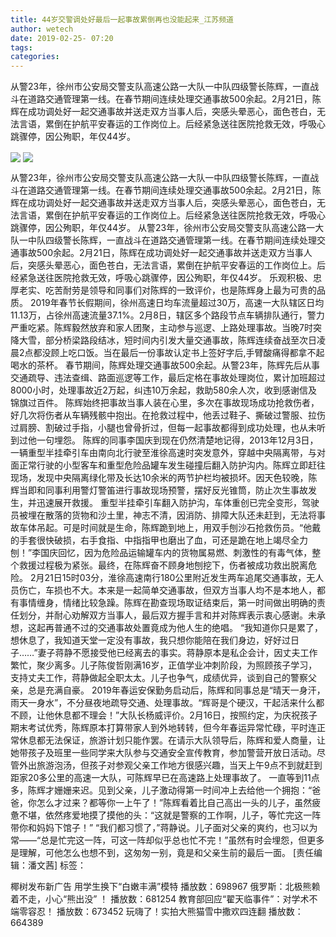 ```yaml
---
title: 44岁交警调处好最后一起事故累倒再也没能起来_江苏频道
author: wetech
date: 2019-02-25- 07:20
tags: 
categories: 
---
```

从警23年，徐州市公安局交警支队高速公路一大队一中队四级警长陈辉，一直战斗在道路交通管理第一线。在春节期间连续处理交通事故500余起。2月21日，陈辉在成功调处好一起交通事故并送走双方当事人后，突感头晕恶心，面色苍白，无法言语，累倒在护航平安春运的工作岗位上。后经紧急送往医院抢救无效，呼吸心跳骤停，因公殉职，年仅44岁。
<!-- more -->
                
<img align="center" border="0" src="http://p0.ifengimg.com/a/2019_09/d506752793e51fb_size118_w300_h400.jpg" />
                
<img align="center" border="0" src="http://p2.ifengimg.com/a/2016/0810/204c433878d5cf9size1_w16_h16.png" />
                
            
从警23年，徐州市公安局交警支队高速公路一大队一中队四级警长陈辉，一直战斗在道路交通管理第一线。在春节期间连续处理交通事故500余起。2月21日，陈辉在成功调处好一起交通事故并送走双方当事人后，突感头晕恶心，面色苍白，无法言语，累倒在护航平安春运的工作岗位上。后经紧急送往医院抢救无效，呼吸心跳骤停，因公殉职，年仅44岁。
从警23年，徐州市公安局交警支队高速公路一大队一中队四级警长陈辉，一直战斗在道路交通管理第一线。在春节期间连续处理交通事故500余起。2月21日，陈辉在成功调处好一起交通事故并送走双方当事人后，突感头晕恶心，面色苍白，无法言语，累倒在护航平安春运的工作岗位上。后经紧急送往医院抢救无效，呼吸心跳骤停，因公殉职，年仅44岁。
乐观积极、忠厚老实、吃苦耐劳是领导和同事们对陈辉的一致评价，也是陈辉身上最为可贵的品质。
2019年春节长假期间，徐州高速日均车流量超过30万，高速一大队辖区日均11.13万，占徐州高速流量37.1%。2月8日，辖区多个路段节点车辆排队通行，警力严重吃紧。陈辉毅然放弃和家人团聚，主动参与巡逻、上路处理事故。当晚7时突降大雪，部分桥梁路段结冰，短时间内引发大量交通事故，陈辉连续奋战至次日凌晨2点都没顾上吃口饭。当在最后一份事故认定书上签好字后,手臂酸痛得都拿不起喝水的茶杯。
春节期间，陈辉处理交通事故500余起。从警23年，陈辉先后从事交通疏导、违法查缉、路面巡逻等工作，最后定格在事故处理岗位，累计加班超过8000小时，处理事故近2万起，纠违10万余起，救助580余人次，收到感谢信及锦旗过百件。
陈辉始终把事故当事人装在心里，多次在事故现场成功抢救伤者，好几次将伤者从车辆残骸中抱出。在抢救过程中，他丢过鞋子、撕破过警服、拉伤过肩膀、割破过手指，小腿也曾骨折过，但每一起事故都得到成功处理，也从未听到过他一句埋怨。
陈辉的同事李国庆到现在仍然清楚地记得，2013年12月3日，一辆重型半挂牵引车由南向北行驶至淮徐高速时突发意外，穿越中央隔离带，与对面正常行驶的小型客车和重型危险品罐车发生碰撞后翻入防护沟内。陈辉立即赶往现场，发现中央隔离绿化带及长达10余米的两节护栏均被损坏。因天色较晚，陈辉当即和同事利用警灯警笛进行事故现场预警，摆好反光锥筒，防止次生事故发生，并迅速展开救援。
重型半挂牵引车翻入防护沟，车体重创已完全变形，驾驶员被埋在散落的货物和沙土里，神志不清，因消防、排障大队还未赶到，无法将事故车体吊起。可是时间就是生命，陈辉跪到地上，用双手刨沙石抢救伤员。“他戴的手套很快破损，右手食指、中指指甲也磨出了血，可还是跪在地上竭尽全力刨！”李国庆回忆，因为危险品运输罐车内的货物属易燃、刺激性的有毒气体，整个救援过程极为紧张。最终，在陈辉奋不顾身地刨挖下，伤者被成功救出脱离危险。
2月21日15时03分，淮徐高速南行180公里附近发生两车追尾交通事故，无人员伤亡，车损也不大。本来是一起简单交通事故，但双方当事人均不是本地人，都有事情缠身，情绪比较急躁。陈辉在勘查现场取证结束后，第一时间做出明确的责任划分，并耐心劝解双方当事人，最后双方握手言和并对陈辉表示衷心感谢。未承想，这起再普通不过的交通事故处置竟成为他人生的绝唱。
“我知道你只是累了，想休息了，我知道天堂一定没有事故，我只想你能陪在我们身边，好好过日子……”妻子蒋静不愿接受他已经离去的事实。蒋静原本是私企会计，因丈夫工作繁忙，聚少离多。儿子陈俊哲刚满16岁，正值学业冲刺阶段，为照顾孩子学习，支持丈夫工作，蒋静做起全职太太。儿子也争气，成绩优异，谈到自己的警察父亲，总是充满自豪。
2019年春运安保勤务启动后，陈辉和同事总是“晴天一身汗，雨天一身水”，不分昼夜地疏导交通、处理事故。“辉哥是个硬汉，干起活来什么都不顾，让他休息都不理会！”大队长杨威评价。2月16日，按照约定，为庆祝孩子期末考试优秀，陈辉原本打算带家人到外地转转，但今年春运异常忙碌，平时连正常休息都无法保证，旅游计划只能作罢。在请示大队领导后，陈辉和爱人商量，让她带孩子及班里一些同学来大队参与交通安全宣传教育，参加警营开放日活动。尽管外出旅游泡汤，但孩子对参观父亲工作地方很感兴趣，当天上午9点不到就赶到距家20多公里的高速一大队，可陈辉早已在高速路上处理事故了。
一直等到11点多，陈辉才姗姗来迟。见到父亲，儿子激动得第一时间冲上去给他一个拥抱：“爸爸，你怎么才过来？都等你一上午了！”陈辉看着比自己高出一头的儿子，虽然疲惫不堪，依然疼爱地摸了摸他的头：“这就是警察的工作啊，儿子，等忙完这一阵带你和妈妈下馆子！”
“我们都习惯了，”蒋静说。儿子面对父亲的爽约，也习以为常——“总是忙完这一阵，可这一阵却似乎总也忙不完！”虽然有时会埋怨，但更多是理解，可他怎么也想不到，这匆匆一别，竟是和父亲生前的最后一面。
[责任编辑：潘文茜]
标签：
 
 
             
椰树发布新广告 用学生换下“白嫩丰满”模特
播放数：698967
俄罗斯：北极熊赖着不走，小心“熊出没” ！
播放数：681254
教育部回应“翟天临事件”：对学术不端零容忍！
播放数：673452
玩嗨了！实拍大熊猫雪中撒欢四连翻
播放数：664389
